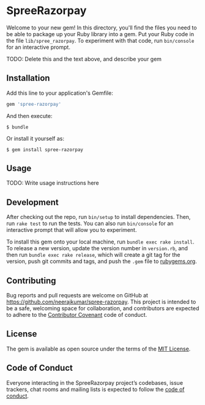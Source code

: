 # SpreeRazorpay

Welcome to your new gem! In this directory, you'll find the files you need to be able to package up your Ruby library into a gem. Put your Ruby code in the file `lib/spree_razorpay`. To experiment with that code, run `bin/console` for an interactive prompt.

TODO: Delete this and the text above, and describe your gem

## Installation

Add this line to your application's Gemfile:

```ruby
gem 'spree-razorpay'
```

And then execute:

    $ bundle

Or install it yourself as:

    $ gem install spree-razorpay

## Usage

TODO: Write usage instructions here

## Development

After checking out the repo, run `bin/setup` to install dependencies. Then, run `rake test` to run the tests. You can also run `bin/console` for an interactive prompt that will allow you to experiment.

To install this gem onto your local machine, run `bundle exec rake install`. To release a new version, update the version number in `version.rb`, and then run `bundle exec rake release`, which will create a git tag for the version, push git commits and tags, and push the `.gem` file to [rubygems.org](https://rubygems.org).

## Contributing

Bug reports and pull requests are welcome on GitHub at https://github.com/neerajkumar/spree-razorpay. This project is intended to be a safe, welcoming space for collaboration, and contributors are expected to adhere to the [Contributor Covenant](http://contributor-covenant.org) code of conduct.

## License

The gem is available as open source under the terms of the [MIT License](https://opensource.org/licenses/MIT).

## Code of Conduct

Everyone interacting in the SpreeRazorpay project’s codebases, issue trackers, chat rooms and mailing lists is expected to follow the [code of conduct](https://github.com/neerajkumar/spree-razorpay/blob/master/CODE_OF_CONDUCT.md).
